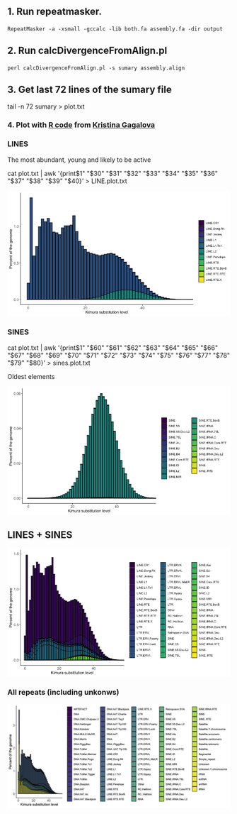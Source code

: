 ## 1. Run repeatmasker.

```
RepeatMasker -a -xsmall -gccalc -lib both.fa assembly.fa -dir output
```

## 2. Run calcDivergenceFromAlign.pl

```
perl calcDivergenceFromAlign.pl -s sumary assembly.align
```

## 3. Get last 72 lines of the sumary file

tail -n 72 sumary > plot.txt

### 4. Plot with [R code](/repeats/plot_kimura.R) from [Kristina Gagalova](https://github.com/KristinaGagalova) 


### LINES

The most abundant, young and likely to be active

cat plot.txt | awk '{print$1" "$30" "$31" "$32" "$33" "$34" "$35" "$36" "$37" "$38" "$39" "$40}' > LINE.plot.txt

![](/repeats/mChoDid1-LINEs.png)


### SINES

cat plot.txt | awk '{print$1" "$60" "$61" "$62" "$63" "$64" "$65" "$66" "$67" "$68" "$69" "$70" "$71" "$72" "$73" "$74" "$75" "$76" "$77" "$78" "$79" "$80}' > sines.plot.txt

Oldest elements


![](/repeats/sines.png)


## LINES + SINES 

![](/repeats/lines-sines.png)

### All repeats (including unkonws) 

![](/repeats/all.jpg) 
